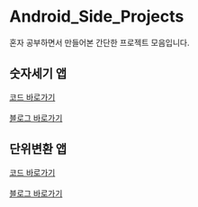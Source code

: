 # Android_Side_Projects
혼자 공부하면서 만들어본 간단한 프로젝트 모음입니다.

## 숫자세기 앱
[코드 바로가기](https://github.com/ois0886/Android_Side_Projects/tree/main/CounterNumberApp)<br>
<br>
[블로그 바로가기](https://superohinsung.tistory.com/299)

## 단위변환 앱
[코드 바로가기]()<br>
<br>
[블로그 바로가기]()
